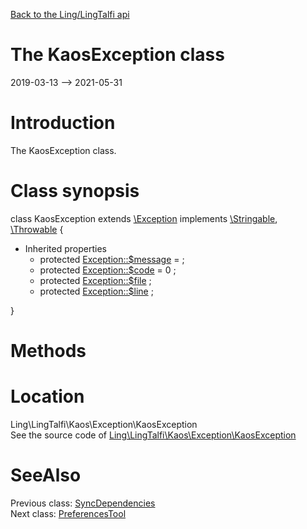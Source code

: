 [Back to the Ling/LingTalfi api](https://github.com/lingtalfi/LingTalfi/blob/master/doc/api/Ling/LingTalfi.md)



The KaosException class
================
2019-03-13 --> 2021-05-31






Introduction
============

The KaosException class.



Class synopsis
==============


class <span class="pl-k">KaosException</span> extends [\Exception](http://php.net/manual/en/class.exception.php) implements [\Stringable](https://wiki.php.net/rfc/stringable), [\Throwable](http://php.net/manual/en/class.throwable.php) {

- Inherited properties
    - protected  [Exception::$message](#property-message) =  ;
    - protected  [Exception::$code](#property-code) = 0 ;
    - protected  [Exception::$file](#property-file) ;
    - protected  [Exception::$line](#property-line) ;

}






Methods
==============






Location
=============
Ling\LingTalfi\Kaos\Exception\KaosException<br>
See the source code of [Ling\LingTalfi\Kaos\Exception\KaosException](https://github.com/lingtalfi/LingTalfi/blob/master/Kaos/Exception/KaosException.php)



SeeAlso
==============
Previous class: [SyncDependencies](https://github.com/lingtalfi/LingTalfi/blob/master/doc/api/Ling/LingTalfi/Kaos/Command/SyncDependencies.md)<br>Next class: [PreferencesTool](https://github.com/lingtalfi/LingTalfi/blob/master/doc/api/Ling/LingTalfi/Kaos/Tool/PreferencesTool.md)<br>
